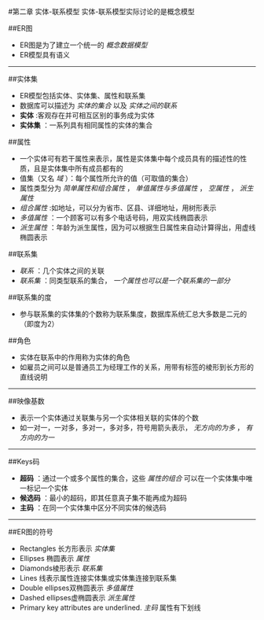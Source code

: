 #第二章 实体-联系模型
    实体-联系模型实际讨论的是概念模型

##ER图
* ER图是为了建立一个统一的 *概念数据模型* 
* ER模型具有语义

---

##实体集
* ER模型包括实体、实体集、属性和联系集
* 数据库可以描述为 *实体的集合* 以及 *实体之间的联系*
* **实体** :客观存在并可相互区别的事务成为实体
* **实体集** ：一系列具有相同属性的实体的集合


##属性
* 一个实体可有若干属性来表示，属性是实体集中每个成员具有的描述性的性质，且是实体集中所有成员都有的
* 值集（又名 *域* ）：每个属性所允许的值（可取值的集合）
* 属性类型分为 *简单属性和组合属性* ， *单值属性与多值属性* ， *空属性* ， *派生属性* 
* *组合属性* :如地址，可以分为省市、区县、详细地址，用树形表示
* *多值属性* ：一个顾客可以有多个电话号码，用双实线椭圆表示
* *派生属性* ：年龄为派生属性，因为可以根据生日属性来自动计算得出，用虚线椭圆表示


##联系集
* *联系* ：几个实体之间的关联
* *联系集* ：同类型联系的集合， *一个属性也可以是一个联系集的一部分* 


##联系集的度
* 参与联系集的实体集的个数称为联系集度，数据库系统汇总大多数是二元的（即度为2）

##角色
* 实体在联系中的作用称为实体的角色
* 如雇员之间可以是普通员工为经理工作的关系，用带有标签的棱形到长方形的直线说明

---

##映像基数
* 表示一个实体通过关联集与另一个实体相关联的实体的个数
* 如一对一，一对多，多对一，多对多，符号用箭头表示， *无方向的为多* ， *有方向的为一* 


---
##Keys码
* **超码** ：通过一个或多个属性的集合，这些 *属性的组合* 可以在一个实体集中唯一标记一个实体
* **候选码** ：最小的超码，即其任意真子集不能再成为超码
* **主码** ：在同一个实体集中区分不同实体的候选码

---
##ER图的符号
* Rectangles 长方形表示 *实体集*  
* Ellipses 椭圆表示 *属性*  
* Diamonds棱形表示 *联系集*  
* Lines 线表示属性连接实体集或实体集连接到联系集 
* Double ellipses双椭圆表示 *多值属性*  
* Dashed ellipses虚椭圆表示 *派生属性*  
* Primary key attributes are underlined. *主码* 属性有下划线
